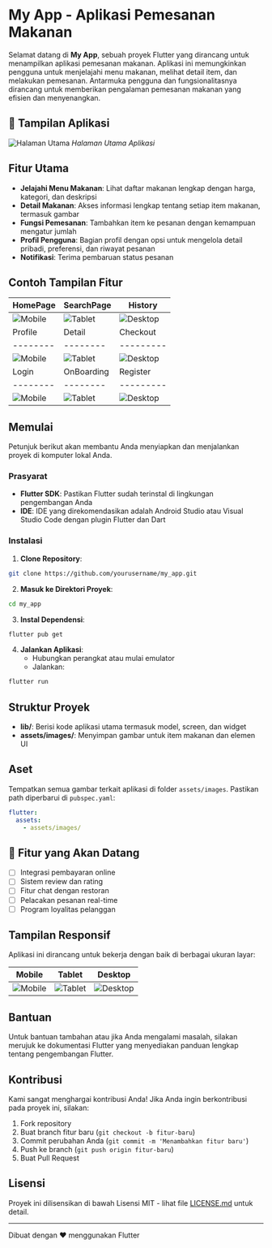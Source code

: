# My App - Aplikasi Pemesanan Makanan

Selamat datang di **My App**, sebuah proyek Flutter yang dirancang untuk menampilkan aplikasi pemesanan makanan. Aplikasi ini memungkinkan pengguna untuk menjelajahi menu makanan, melihat detail item, dan melakukan pemesanan. Antarmuka pengguna dan fungsionalitasnya dirancang untuk memberikan pengalaman pemesanan makanan yang efisien dan menyenangkan.

## 📱 Tampilan Aplikasi

![Halaman Utama](foodapp_image/homepage.png)
*Halaman Utama Aplikasi*

## Fitur Utama

* **Jelajahi Menu Makanan**: Lihat daftar makanan lengkap dengan harga, kategori, dan deskripsi
* **Detail Makanan**: Akses informasi lengkap tentang setiap item makanan, termasuk gambar
* **Fungsi Pemesanan**: Tambahkan item ke pesanan dengan kemampuan mengatur jumlah
* **Profil Pengguna**: Bagian profil dengan opsi untuk mengelola detail pribadi, preferensi, dan riwayat pesanan
* **Notifikasi**: Terima pembaruan status pesanan

## Contoh Tampilan Fitur

| HomePage | SearchPage | History |
|--------|--------|---------|
| ![Mobile](foodapp_image/homepage.png) | ![Tablet](foodapp_image/searchpage.png) | ![Desktop](foodapp_image/history.png) |
| Profile | Detail | Checkout |
|--------|--------|---------|
| ![Mobile](foodapp_image/profile.png) | ![Tablet](foodapp_image/detailfoodpage.png) | ![Desktop](foodapp_image/checkout.png) |
| Login | OnBoarding | Register |
|--------|--------|---------|
| ![Mobile](foodapp_image/login.png) | ![Tablet](foodapp_image/onboarding.png) | ![Desktop](foodapp_image/register.png) |



## Memulai

Petunjuk berikut akan membantu Anda menyiapkan dan menjalankan proyek di komputer lokal Anda.

### Prasyarat

* **Flutter SDK**: Pastikan Flutter sudah terinstal di lingkungan pengembangan Anda
* **IDE**: IDE yang direkomendasikan adalah Android Studio atau Visual Studio Code dengan plugin Flutter dan Dart

### Instalasi

1. **Clone Repository**:
```bash
git clone https://github.com/yourusername/my_app.git
```

2. **Masuk ke Direktori Proyek**:
```bash
cd my_app
```

3. **Instal Dependensi**:
```bash
flutter pub get
```

4. **Jalankan Aplikasi**:
   * Hubungkan perangkat atau mulai emulator
   * Jalankan:
```bash
flutter run
```

## Struktur Proyek

* **lib/**: Berisi kode aplikasi utama termasuk model, screen, dan widget
* **assets/images/**: Menyimpan gambar untuk item makanan dan elemen UI

## Aset

Tempatkan semua gambar terkait aplikasi di folder `assets/images`. Pastikan path diperbarui di `pubspec.yaml`:

```yaml
flutter:
  assets:
    - assets/images/
```

## 📱 Fitur yang Akan Datang

- [ ] Integrasi pembayaran online
- [ ] Sistem review dan rating
- [ ] Fitur chat dengan restoran
- [ ] Pelacakan pesanan real-time
- [ ] Program loyalitas pelanggan

## Tampilan Responsif

Aplikasi ini dirancang untuk bekerja dengan baik di berbagai ukuran layar:

| Mobile | Tablet | Desktop |
|--------|--------|---------|
| ![Mobile](foodapp_image/homepage.png) | ![Tablet](foodapp_image/homepage.png) | ![Desktop](foodapp_image/homepage.png) |

## Bantuan

Untuk bantuan tambahan atau jika Anda mengalami masalah, silakan merujuk ke dokumentasi Flutter yang menyediakan panduan lengkap tentang pengembangan Flutter.

## Kontribusi

Kami sangat menghargai kontribusi Anda! Jika Anda ingin berkontribusi pada proyek ini, silakan:

1. Fork repository
2. Buat branch fitur baru (`git checkout -b fitur-baru`)
3. Commit perubahan Anda (`git commit -m 'Menambahkan fitur baru'`)
4. Push ke branch (`git push origin fitur-baru`)
5. Buat Pull Request

## Lisensi

Proyek ini dilisensikan di bawah Lisensi MIT - lihat file [LICENSE.md](LICENSE.md) untuk detail.

---

Dibuat dengan ❤️ menggunakan Flutter